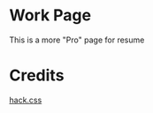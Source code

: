 # Work Page

This is a more "Pro" page for resume

# Credits

[hack.css](https://github.com/egoist/hack)
